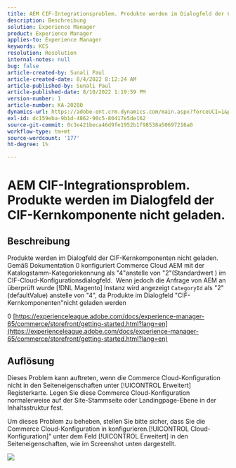 ```yaml
---
title: AEM CIF-Integrationsproblem. Produkte werden im Dialogfeld der CIF-Kernkomponente nicht geladen.
description: Beschreibung
solution: Experience Manager
product: Experience Manager
applies-to: Experience Manager
keywords: KCS
resolution: Resolution
internal-notes: null
bug: false
article-created-by: Sunali Paul
article-created-date: 8/4/2022 8:12:24 AM
article-published-by: Sunali Paul
article-published-date: 8/10/2022 1:19:59 PM
version-number: 1
article-number: KA-20280
dynamics-url: https://adobe-ent.crm.dynamics.com/main.aspx?forceUCI=1&pagetype=entityrecord&etn=knowledgearticle&id=b6bf0d28-cd13-ed11-b83d-002248086a27
exl-id: dc159eba-9b1d-4862-90c5-80417e5de162
source-git-commit: 0c3e421beca46d9fe1952b1f98538a50697216a0
workflow-type: tm+mt
source-wordcount: '177'
ht-degree: 1%

---
```


# AEM CIF-Integrationsproblem. Produkte werden im Dialogfeld der CIF-Kernkomponente nicht geladen.

## Beschreibung

Produkte werden im Dialogfeld der CIF-Kernkomponenten nicht geladen. Gemäß Dokumentation 0 konfiguriert Commerce Cloud AEM mit der Katalogstamm-Kategoriekennung als &quot;4&quot;anstelle von &quot;2&quot;(Standardwert ) im CIF-Cloud-Konfigurationsdialogfeld.  Wenn jedoch die Anfrage von AEM an überprüft wurde [!DNL Magento] Instanz wird angezeigt `CategoryId` als &quot;2&quot;(defaultValue) anstelle von &quot;4&quot;, da Produkte im Dialogfeld &quot;CIF-Kernkomponenten&quot;nicht geladen werden

0 [https://experienceleague.adobe.com/docs/experience-manager-65/commerce/storefront/getting-started.html?lang=en](https://experienceleague.adobe.com/docs/experience-manager-65/commerce/storefront/getting-started.html?lang=en)

## Auflösung


Dieses Problem kann auftreten, wenn die Commerce Cloud-Konfiguration nicht in den Seiteneigenschaften unter [!UICONTROL Erweitert] Registerkarte. Legen Sie diese Commerce Cloud-Konfiguration normalerweise auf der Site-Stammseite oder Landingpage-Ebene in der Inhaltsstruktur fest.

Um dieses Problem zu beheben, stellen Sie bitte sicher, dass Sie die Commerce Cloud-Konfiguration in konfigurieren.[!UICONTROL Cloud-Konfiguration]&quot; unter dem Feld [!UICONTROL Erweitert] in den Seiteneigenschaften, wie im Screenshot unten dargestellt.

![](assets/35698328-9514-ed11-b83d-002248086a9c.png)
